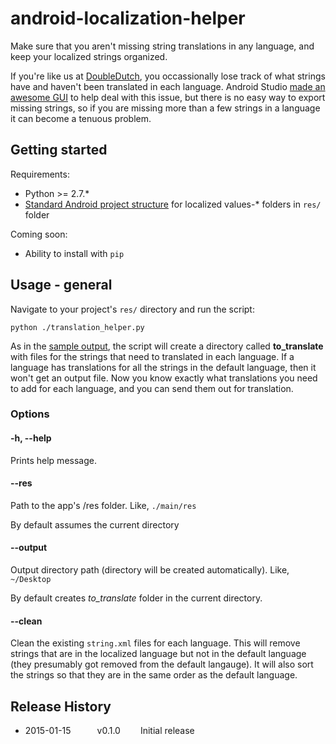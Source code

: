android-localization-helper
===========================

Make sure that you aren't missing string translations in any language, and keep your localized strings organized.

If you're like us at [DoubleDutch](doubledutch.me), you occassionally lose track of what strings have and haven't been translated in each language.  Android Studio [made an awesome GUI](http://tools.android.com/recent/androidstudio087released) to help deal with this issue, but there is no easy way to export missing strings, so if you are missing more than a few strings in a language it can become a tenuous problem.


## Getting started
Requirements:

* Python >= 2.7.*
* [Standard Android project structure](https://developer.android.com/tools/projects/index.html) for localized values-* folders in `res/` folder

Coming soon:
* Ability to install with `pip`

## Usage - general
Navigate to your project's `res/` directory and run the script:

```
python ./translation_helper.py
```

As in the [sample output](./sample_output), the script will create a directory called **to_translate** with files for the strings that need to translated in each language.  If a language has translations for all the strings in the default language, then it won't get an output file.  Now you know exactly what translations you need to add for each language, and you can send them out for translation.

### Options

#### -h, --help
Prints help message.

#### --res
Path to the app's /res folder. Like, `./main/res`

By default assumes the current directory

#### --output
Output directory path (directory will be created automatically). Like, `~/Desktop`

By default creates *to_translate* folder in the current directory.

#### --clean
Clean the existing `string.xml` files for each language.  This will remove strings that are in the localized language but not in the default language (they presumably got removed from the default langauge).  It will also sort the strings so that they are in the same order as the default language.


## Release History
* 2015-01-15   v0.1.0   Initial release

